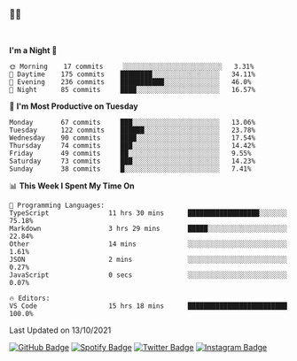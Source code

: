 ### 🤙🍺

<!-- <a href="https://github-readme-stats.vercel.app/api?username=hzak2xx&count_private=true&show_icons=true&theme=dracula">
  <img align="center" src="https://github-readme-stats.vercel.app/api?username=hzak2xx&count_private=true&show_icons=true&theme=dracula" />
</a>
</br> -->
</br>

<!--START_SECTION:waka-->
**I'm a Night 🦉** 

```text
🌞 Morning    17 commits     ░░░░░░░░░░░░░░░░░░░░░░░░░   3.31% 
🌆 Daytime    175 commits    ████████░░░░░░░░░░░░░░░░░   34.11% 
🌃 Evening    236 commits    ███████████░░░░░░░░░░░░░░   46.0% 
🌙 Night      85 commits     ████░░░░░░░░░░░░░░░░░░░░░   16.57%

```
📅 **I'm Most Productive on Tuesday** 

```text
Monday       67 commits     ███░░░░░░░░░░░░░░░░░░░░░░   13.06% 
Tuesday      122 commits    ██████░░░░░░░░░░░░░░░░░░░   23.78% 
Wednesday    90 commits     ████░░░░░░░░░░░░░░░░░░░░░   17.54% 
Thursday     74 commits     ███░░░░░░░░░░░░░░░░░░░░░░   14.42% 
Friday       49 commits     ██░░░░░░░░░░░░░░░░░░░░░░░   9.55% 
Saturday     73 commits     ███░░░░░░░░░░░░░░░░░░░░░░   14.23% 
Sunday       38 commits     █░░░░░░░░░░░░░░░░░░░░░░░░   7.41%

```


📊 **This Week I Spent My Time On** 

```text
💬 Programming Languages: 
TypeScript               11 hrs 30 mins      ██████████████████░░░░░░░   75.18% 
Markdown                 3 hrs 29 mins       █████░░░░░░░░░░░░░░░░░░░░   22.84% 
Other                    14 mins             ░░░░░░░░░░░░░░░░░░░░░░░░░   1.61% 
JSON                     2 mins              ░░░░░░░░░░░░░░░░░░░░░░░░░   0.27% 
JavaScript               0 secs              ░░░░░░░░░░░░░░░░░░░░░░░░░   0.07%

🔥 Editors: 
VS Code                  15 hrs 18 mins      █████████████████████████   100.0%

```


 Last Updated on 13/10/2021
<!--END_SECTION:waka-->

[![GitHub Badge](https://img.shields.io/badge/GitHub-100000?style=for-the-badge&logo=github&logoColor=white)](https://github.com/hzak2xx)
[![Spotify Badge](https://img.shields.io/badge/Spotify-1ED760?&style=for-the-badge&logo=spotify&logoColor=white)](https://open.spotify.com/user/uf90s6sbbh75a1mt44clkhkvf)
[![Twitter Badge](https://img.shields.io/badge/Twitter-1DA1F2?style=for-the-badge&logo=twitter&logoColor=white)](https://twitter.com/hzak2xx)
[![Instagram Badge](https://img.shields.io/badge/Instagram-E4405F?style=for-the-badge&logo=instagram&logoColor=white)](https://www.instagram.com/hzak2xx/)
